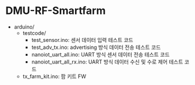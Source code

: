 # DMU-RF-Smartfarm

- arduino/
  - testcode/
    - test_sensor.ino: 센서 데이터 입력 테스트 코드
    - test_adv_tx.ino: advertising 방식 데이터 전송 테스트 코드
    - nanoiot_uart_all.ino: UART 방식 센서 데이터 전송 테스트 코드
    - nanoiot_uart_all_rx.ino: UART 방식 데이터 수신 및 수로 제어 테스트 코드
  - tx_farm_kit.ino: 팜 키트 FW
